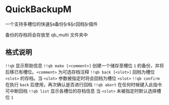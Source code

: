 # QuickBackupM

一个支持多槽位的快速§a备份§r&§c回档§r插件

备份的存档将会存放至 qb_multi 文件夹中

## 格式说明
`!!qb` 显示帮助信息
`!!qb make [<comment>]` 创建一个储存至槽位 `1` 的备份，并将后移已有槽位。`<comment>` 为可选存档注释
`!!qb back [<slot>]` 回档为槽位 `<slot>` 的存档。当 `<slot>` 参数被指定时将会回档为槽位 `<slot>`
`!!qb confirm` 在执行 `back` 后使用，再次确认是否进行回档
`!!qb abort` 在任何时候键入此指令可中断回档
`!!qb list` 显示各槽位的存档信息
当 `<slot>` 未被指定时默认选择槽位 `1`
